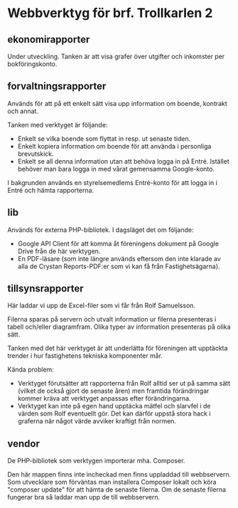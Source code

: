 # Webbverktyg för brf. Trollkarlen 2

## ekonomirapporter

Under utveckling. Tanken är att visa grafer över utgifter och inkomster per bokföringskonto.

## forvaltningsrapporter

Används för att på ett enkelt sätt visa upp information om boende, kontrakt och annat.

Tanken med verktyget är följande:
* Enkelt se vilka boende som flyttat in resp. ut senaste tiden.
* Enkelt kopiera information om boende för att använda i personliga brevutskick.
* Enkelt se all denna information utan att behöva logga in på Entré. Istället behöver man bara logga in med vårat
gemensamma Google-konto.

I bakgrunden används en styrelsemedlems Entré-konto för att logga in i Entré och hämta rapporterna.

## lib

Används för externa PHP-bibliotek. I dagsläget det om följande:
* Google API Client för att komma åt föreningens dokument på Google Drive från de här verktygen.
* En PDF-läsare (som inte längre används eftersom den inte klarade av alla de Crystan Reports-PDF:er som vi kan få från Fastighetsägarna).

## tillsynsrapporter

Här laddar vi upp de Excel-filer som vi får från Rolf Samuelsson.

Filerna sparas på servern och utvalt information ur filerna presenteras i tabell och/eller diagramfram. Olika typer av
information presenteras på olika sätt.

Tanken med det här verktyget är att underlätta för föreningen att upptäckta trender i hur fastighetens tekniska komponenter mår.

Kända problem:
* Verktyget förutsätter att rapporterna från Rolf alltid ser ut på samma sätt (vilket de också gjort de senaste åren)
men framtida förändringar kommer kräva att verktyget anpassas efter förändringarna.
* Verktyget kan inte på egen hand upptäcka mätfel och slarvfel i de värden som Rolf eventuellt gör. Det kan därför
uppstå stora hack i graferna när något värde avviker kraftigt från normen.

## vendor

De PHP-bibliotek som verktygen importerar mha. Composer.

Den här mappen finns inte incheckad men finns uppladdad till webbservern. Som utvecklare som förväntas man installera Composer lokalt och köra "composer update" för att hämta de senaste filerna. Om de senaste filerna fungerar bra så laddar man upp de till webbservern.